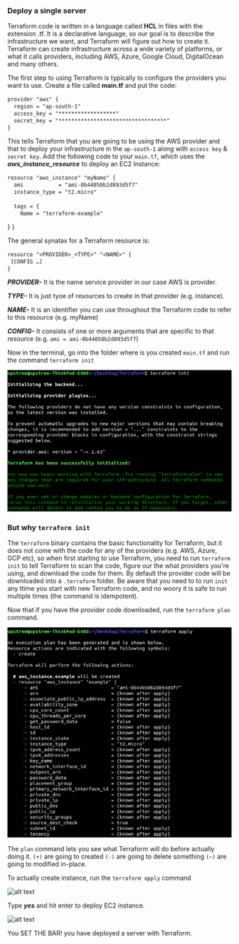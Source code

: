### Deploy a single server ###
Terraform code is written in a language called **HCL** in files with the extension .tf. It is a declarative language, so our goal is to describe the infrastructure we want, and Terraform will figure out how to create it.
Terraform can create infrastructure across a wide variety of platforms, or what it calls providers, including AWS, Azure, Google Cloud, DigitalOcean and many others.

The first step to using Terraform is typically to configure the providers you want to use.
Create a file called **main.tf** and put the code:

    provider "aws" {
      region = "ap-south-1"
      access_key = "******************"
      secret_key = "**********************************"
    }
This tells Terraform that you are going to be using the AWS provider and that to deploy your infrastructure in the ```ap-south-1``` along with ```access key``` & ```secret key```.
Add the following code to your ```main.tf```, which uses the ***aws_instance_resource*** to deploy an EC2 Instance:
    
    resource "aws_instance" "myName" {
      ami           = "ami-0b44050b2d893d5f7"
      instance_type = "t2.micro"
      
      tags = {
        Name = "terraform-example"
  }
    }
    
The general synatax for a Terraform resource is:

    resource "<PROVIDER>_<TYPE>" "<NAME>" {
     [CONFIG …]
    }
    
 ***PROVIDER-*** It is the name service provider in our case AWS is provider.
 
 ***TYPE-*** It is just tyoe of resources to create in that provider (e.g. instance).
 
 ***NAME-*** It is an identifier you can use throughout the Terraform code to refer to this resource (e.g. myName)
 
 ***CONFIG-*** It consists of one or more arguments that are specific to that resource (e.g. ```ami = ami-0b44050b2d893d5f7```)
 
 Now in the terminal, go into the folder where is you created ```main.tf``` and run the command ```terraform init```
 
 ![alt text](images/1.png "Title Text")
 
 ### But why ```terraform init``` ###
 The ```terraform``` binary contains the basic functionality for Terraform, but it does not come with the code for any of the providers (e.g. AWS, Azure, GCP etc), so when first starting to use Terraform, you need to run ```terraform init``` to tell Terraform to scan the code, figure our the what providers you're using, and download the code for them.
 By default the provider code will be downloaded into a ```.terraform``` folder.
 Be aware that you need to to run ```init``` any ttime you start with new Terraform code, and no woory it is safe to run multiple times (the command is idempotent).
 
 Now that if you have the provider code downloaded, run the ```terraform plan``` command.
 
 ![alt text](images/2.png "Title Text")

The ```plan``` command lets you see what Terraform will do before actually doing it.
```(+)``` are going to created 
```(-)``` are going to delete something
```(~)``` are going to modified in-place.

To actually create instance, run the ```terraform apply``` command

 ![alt text](images/3.png "Title Text")
 
 Type ***yes*** and hit enter to deploy EC2 instance.
 
  ![alt text](images/4.png "Title Text")
  
 You SET THE BAR! you have deployed a server with Terraform.
